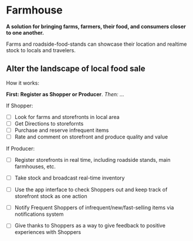 Farmhouse 
=========
**A solution for bringing farms, farmers, their food, and consumers closer to one another.**

Farms and roadside-food-stands can showcase their location and realtime stock to locals and travelers.

Alter the landscape of local food sale
--------------------------------------

How it works:

  **First: Register as Shopper or Producer**. 
  _Then: ..._
  
If Shopper:

 - [ ] Look for farms and storefronts in local area
 - [ ] Get Directions to storefornts
 - [ ] Purchase and reserve infrequent items
 - [ ] Rate and comment on storefront and produce quality and value
 
If Producer:
 
 - [ ] Register storefronts in real time, including roadside stands, main farmhouses, etc.
 - [ ] Take stock and broadcast real-time inventory
 - [ ] Use the app interface to check Shoppers out and keep track of storefront stock as one action
 - [ ] Notify Frequent Shoppers of infrequent/new/fast-selling items via notifications system
 - [ ] Give thanks to Shoppers as a way to give feedback to positive experiences with Shoppers
  

 
